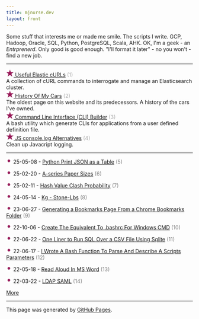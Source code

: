 ```yaml
---
title: mjnurse.dev
layout: front
---
```

Some stuff that interests me or made me smile.  The scripts I write.  GCP, Hadoop, Oracle, SQL, Python, PostgreSQL, Scala, AHK.  OK, I'm a geek - an *Entrprenerd*. Only good is good enough.   "I'll format it later" - no you won't - find a new job.
<hr>
<div class="row">
<div class="tile">
<img src="images/Star.png" width="20px"><a class="tilelink" id="listitem1" href="/Elasticsearch-E/Useful_Elasticsearch_cURLS.html">
Useful Elastic cURLs</a>&nbsp;<span style="color: #AAAAAA">(1)</span><br>
A collection of cURL commands to interrogate and manage an Elasticsearch cluster.
</div>
<div class="tile">
<img src="images/Star.png" width="20px"><a class="tilelink" id="listitem2" href="/Misc-M/History_Of_My_Cars">
History Of My Cars</a>&nbsp;<span style="color: #AAAAAA">(2)</span><br>
The oldest page on this website and its predecessors.  A history of the cars I've owned.
</div>
<div class="tile">
<img src="images/Star.png" width="20px"><a class="tilelink" id="listitem3" href="/Other-O/Command_Line_Interface_Builder">
Command Line Interface (CLI) Builder</a>&nbsp;<span style="color: #AAAAAA">(3)</span><br>
A bash utility which generate CLIs for applications from a user defined definition file.
</div>
<div class="tile">
<img src="images/Star.png" width="20px"><a class="tilelink" id="listitem4" href="/Blog-B/20-10-29_-_Using_the_console.log_Alternatives">
JS console.log Alternatives</a>&nbsp;<span style="color: #AAAAAA">(4)</span><br>
Clean up Javacript logging.
</div>
</div>
<hr>
<p class="bloglist"><img src="images\/Dot.png" width="15px"> 25-05-08 -  <a class="bloglistlink" id="listitem5" href="Blog-B/25-05-08_-_Python_Print_JSON_as_a_Table.html">Python Print JSON as a Table</a> <span style="color: grey">(5)</span></p>
<p class="bloglist"><img src="images\/Dot.png" width="15px"> 25-02-20 -  <a class="bloglistlink" id="listitem6" href="Blog-B/25-02-20_-_A-series_Paper_Sizes.html">A-series Paper Sizes</a> <span style="color: grey">(6)</span></p>
<p class="bloglist"><img src="images\/Dot.png" width="15px"> 25-02-11 -  <a class="bloglistlink" id="listitem7" href="Blog-B/25-02-11_-_Hash_Value_Clash_Probability.html">Hash Value Clash Probability</a> <span style="color: grey">(7)</span></p>
<p class="bloglist"><img src="images\/Dot.png" width="15px"> 24-05-14 -  <a class="bloglistlink" id="listitem8" href="Blog-B/24-05-14_-_Kg_-_Stone-Lbs.html">Kg - Stone-Lbs</a> <span style="color: grey">(8)</span></p>
<p class="bloglist"><img src="images\/Dot.png" width="15px"> 23-06-27 -  <a class="bloglistlink" id="listitem9" href="Blog-B/23-06-27_-_Generating_a_Bookmarks_Page_From_a_Chrome_Bookmarks_Folder.html">Generating a Bookmarks Page From a Chrome Bookmarks Folder</a> <span style="color: grey">(9)</span></p>
<p class="bloglist"><img src="images\/Dot.png" width="15px"> 22-10-06 -  <a class="bloglistlink" id="listitem10" href="Blog-B/22-10-06_-_Create_The_Equivalent_To_.bashrc_For_Windows_CMD.html">Create The Equivalent To .bashrc For Windows CMD</a> <span style="color: grey">(10)</span></p>
<p class="bloglist"><img src="images\/Dot.png" width="15px"> 22-06-22 -  <a class="bloglistlink" id="listitem11" href="Blog-B/22-06-22_-_One_Liner_to_Run_SQL_Over_a_CSV_File_Using_Sqlite.html">One Liner to Run SQL Over a CSV File Using Sqlite</a> <span style="color: grey">(11)</span></p>
<p class="bloglist"><img src="images\/Dot.png" width="15px"> 22-06-17 -  <a class="bloglistlink" id="listitem12" href="Blog-B/22-06-17_-_I_Wrote_A_Bash_Function_To_Parse_And_Describe_A_Scripts_Parameters.html">I Wrote A Bash Function To Parse And Describe A Scripts Parameters</a> <span style="color: grey">(12)</span></p>
<p class="bloglist"><img src="images\/Dot.png" width="15px"> 22-05-18 -  <a class="bloglistlink" id="listitem13" href="Blog-B/22-05-18_-_Read_Aloud_In_MS_Word.html">Read Aloud In MS Word</a> <span style="color: grey">(13)</span></p>
<p class="bloglist"><img src="images\/Dot.png" width="15px"> 22-03-22 -  <a class="bloglistlink" id="listitem14" href="Blog-B/22-03-22_-_LDAP_SAML.html">LDAP SAML</a> <span style="color: grey">(14)</span></p>
<p><a href="Blog-B">More</a></p>
<script>gMaxNum=15-1</script>

<hr>
<p class="pagedate">This page was generated by <a href=".">GitHub Pages</a>.</p>
